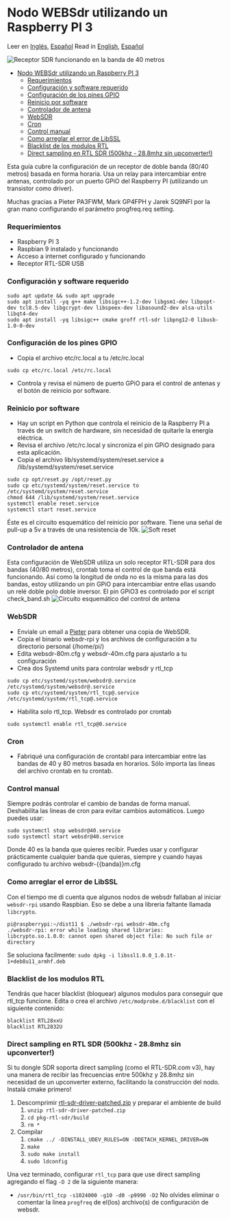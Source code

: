 # Nodo WEBSdr utilizando un Raspberry PI 3
Leer en [Inglés](README.md), [Español](README.es.md)
Read in [English](README.md), [Español](README.es.md)

![Receptor SDR funcionando en la banda de 40 metros](https://github.com/reynico/raspberry-websdr/raw/master/sdr-40m.jpg)


- [Nodo WEBSdr utilizando un Raspberry PI 3](#nodo-websdr-utilizando-un-raspberry-pi-3)
    - [Requerimientos](#requerimientos)
    - [Configuración y software requerido](#configuración-y-software-requerido)
    - [Configuración de los pines GPIO](#configuración-de-los-pines-gpio)
    - [Reinicio por software](#reinicio-por-software)
    - [Controlador de antena](#controlador-de-antena)
    - [WebSDR](#websdr)
    - [Cron](#cron)
    - [Control manual](#control-manual)
    - [Como arreglar el error de LibSSL](#como-arreglar-el-error-de-libssl)
    - [Blacklist de los modulos RTL](#blacklist-de-los-modulos-rtl)
    - [Direct sampling en RTL SDR (500khz - 28.8mhz sin upconverter!)](#direct-sampling-en-rtl-sdr-500khz---288mhz-sin-upconverter)

Esta guía cubre la configuración de un receptor de doble banda (80/40 metros) basada en forma horaria. Usa un relay para intercambiar entre antenas, controlado por un puerto GPiO del Raspberry PI (utilizando un transistor como driver).

Muchas gracias a Pieter PA3FWM, Mark GP4FPH y Jarek SQ9NFI por la gran mano configurando el parámetro progfreq.req setting.

### Requerimientos
- Raspberry PI 3
- Raspbian 9 instalado y funcionando
- Acceso a internet configurado y funcionando
- Receptor RTL-SDR USB

### Configuración y software requerido
```
sudo apt update && sudo apt upgrade
sudo apt install -yq g++ make libsigc++-1.2-dev libgsm1-dev libpopt-dev tcl8.5-dev libgcrypt-dev libspeex-dev libasound2-dev alsa-utils libqt4-dev
sudo apt install -yq libsigc++ cmake groff rtl-sdr libpng12-0 libusb-1.0-0-dev
```

### Configuración de los pines GPIO
- Copia el archivo etc/rc.local a tu /etc/rc.local
```
sudo cp etc/rc.local /etc/rc.local
```
- Controla y revisa el número de puerto GPiO para el control de antenas y el botón de reinicio por software.

### Reinicio por software
- Hay un script en Python que controla el reinicio de la Raspberry PI a través de un switch de hardware, sin necesidad de quitarle la energía eléctrica.
- Revisa el archivo /etc/rc.local y sincroniza el pin GPiO designado para esta aplicación.
- Copia el archivo lib/systemd/system/reset.service a /lib/systemd/system/reset.service
```
sudo cp opt/reset.py /opt/reset.py
sudo cp etc/systemd/system/reset.service to /etc/systemd/system/reset.service
chmod 644 /lib/systemd/system/reset.service
systemctl enable reset.service
systemctl start reset.service
```
Éste es el circuito esquemático del reinicio por software. Tiene una señal de pull-up a 5v a través de una resistencia de 10k.
![Soft reset](https://github.com/reynico/raspberry-websdr/raw/master/gpio_soft_reset.png)

### Controlador de antena
Esta configuración de WebSDR utiliza un solo receptor RTL-SDR para dos bandas (40/80 metros), crontab toma el control de que banda está funcionando. Así como la longitud de onda no es la misma para las dos bandas, estoy utilizando un pin GPiO para intercambiar entre ellas usando un relé doble polo doble inversor. El pin GPiO3 es controlado por el script check_band.sh
![Circuito esquemático del control de antena](https://github.com/reynico/raspberry-websdr/raw/master/gpio_antenna_control_npn.png)

### WebSDR
- Enviale un email a [Pieter](http://websdr.org/) para obtener una copia de WebSDR.
- Copia el binario websdr-rpi y los archivos de configuración a tu directorio personal (/home/pi/)
- Edita websdr-80m.cfg y websdr-40m.cfg para ajustarlo a tu configuración
- Crea dos Systemd units para controlar websdr y rtl_tcp
```
sudo cp etc/systemd/system/websdr@.service /etc/systemd/system/websdr@.service
sudo cp etc/systemd/system/rtl_tcp@.service /etc/systemd/system/rtl_tcp@.service
```
- Habilita solo rtl_tcp. Websdr es controlado por crontab
```
sudo systemctl enable rtl_tcp@0.service
```

### Cron
- Fabriqué una configuración de crontabl para intercambiar entre las bandas de 40 y 80 metros basada en horarios. Sólo importa las lineas del archivo crontab en tu crontab.

### Control manual
Siempre podrás controlar el cambio de bandas de forma manual. Deshabilita las lineas de cron para evitar cambios automáticos. Luego puedes usar:
```
sudo systemctl stop websdr@40.service
sudo systemctl start websdr@40.service
```
Donde 40 es la banda que quieres recibir. Puedes usar y configurar prácticamente cualquier banda que quieras, siempre y cuando hayas configurado tu archivo websdr-{{banda}}m.cfg

### Como arreglar el error de LibSSL
Con el tiempo me di cuenta que algunos nodos de websdr fallaban al iniciar `websdr-rpi` usando Raspbian. Eso se debe a una libreria faltante llamada `libcrypto`.
```
pi@raspberrypi:~/dist11 $ ./websdr-rpi websdr-40m.cfg
./websdr-rpi: error while loading shared libraries: libcrypto.so.1.0.0: cannot open shared object file: No such file or directory
```
Se soluciona facilmente:
`sudo dpkg -i libssl1.0.0_1.0.1t-1+deb8u11_armhf.deb`

### Blacklist de los modulos RTL
Tendrás que hacer blacklist (bloquear) algunos modulos para conseguir que rtl_tcp funcione. Edita o crea el archivo `/etc/modprobe.d/blacklist` con el siguiente contenido:
```
blacklist RTL28xxU
blacklist RTL2832U
```

### Direct sampling en RTL SDR (500khz - 28.8mhz sin upconverter!)
Si tu dongle SDR soporta direct sampling (como el RTL-SDR.com v3), hay una manera de recibir las frecuencias entre 500khz y 28.8mhz sin necesidad de un upconverter externo, facilitando la construcción del nodo. Instalá cmake primero!

1. Descomprimir [rtl-sdr-driver-patched.zip](rtl-sdr-driver-patched.zip) y preparar el ambiente de build
   1. `unzip rtl-sdr-driver-patched.zip`
   2. `cd pkg-rtl-sdr/build`
   3. `rm *`
2. Compilar
   1. `cmake ../ -DINSTALL_UDEV_RULES=ON -DDETACH_KERNEL_DRIVER=ON`
   2. `make`
   3. `sudo make install`
   4. `sudo ldconfig`

Una vez terminado, configurar `rtl_tcp` para que use direct sampling agregando el flag `-D 2` de la siguiente manera:
* `/usr/bin/rtl_tcp -s1024000 -g10 -d0 -p9990 -D2`
No olvides eliminar o comentar la linea `progfreq` de el(los) archivo(s) de configuración de websdr.
